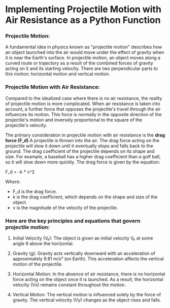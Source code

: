 # Implementing Projectile Motion with Air Resistance as a Python Function

### Projectile Motion:
A fundamental idea in physics known as "projectile motion" describes how an object launched into the air would move under the effect of gravity when it is near the Earth's surface. In projectile motion, an object moves along a curved route or trajectory as a result of the combined forces of gravity acting on it and its starting velocity. There are two perpendicular parts to this motion: horizontal motion and vertical motion.

### Projectile Motion with Air Resistance:
Compared to the idealized case where there is no air resistance, the reality of projectile motion is more complicated. When air resistance is taken into account, a further force that opposes the projectile's travel through the air influences its motion. This force is normally in the opposite direction of the projectile's motion and inversely proportional to the square of the projectile's velocity.

The primary consideration in projectile motion with air resistance is the **drag force (F_d)**.A projectile is thrown into the air. The drag force acting on the projectile will slow it down until it eventually stops and falls back to the ground. The drag coefficient of the projectile depends on its shape and size. For example, a baseball has a higher drag coefficient than a golf ball, so it will slow down more quickly. 
The drag force is given by the equation:

F_d = -k * v^2

Where:

- F_d is the drag force.
- k is the drag coefficient, which depends on the shape and size of the object.
- v is the magnitude of the velocity of the projectile.

### Here are the key principles and equations that govern projectile motion:

1. Initial Velocity (V₀): The object is given an initial velocity V₀ at some angle θ above the horizontal.

2. Gravity (g): Gravity acts vertically downward with an acceleration of approximately 9.81 m/s² (on Earth). This acceleration affects the vertical motion of the projectile.

3. Horizontal Motion: In the absence of air resistance, there is no horizontal force acting on the object once it is launched. As a result, the horizontal velocity (Vx) remains constant throughout the motion.

4. Vertical Motion: The vertical motion is influenced solely by the force of gravity. The vertical velocity (Vy) changes as the object rises and falls.




